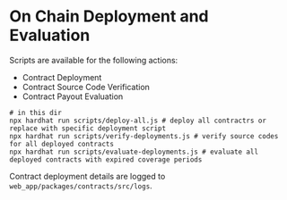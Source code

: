 # On Chain Deployment and Evaluation

Scripts are available for the following actions: 

- Contract Deployment
- Contract Source Code Verification
- Contract Payout Evaluation

```
# in this dir
npx hardhat run scripts/deploy-all.js # deploy all contractrs or replace with specific deployment script
npx hardhat run scripts/verify-deployments.js # verify source codes for all deployed contracts
npx hardhat run scripts/evaluate-deployments.js # evaluate all deployed contracts with expired coverage periods
```

Contract deployment details are logged to `web_app/packages/contracts/src/logs`. 

